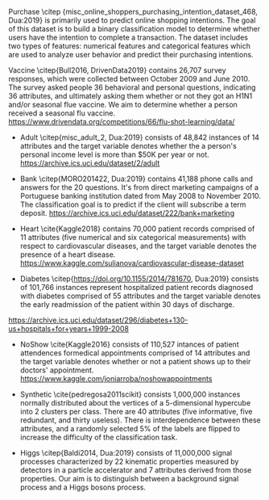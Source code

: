 Purchase \citep {misc_online_shoppers_purchasing_intention_dataset_468, Dua:2019} is primarily used to predict online shopping intentions. The goal of this dataset is to build a binary classification model to determine whether users have the intention to complete a transaction. The dataset includes two types of features: numerical features and categorical features which are used to analyze user behavior and predict their purchasing intentions.

Vaccine \citep{Bull2016, DrivenData2019} contains 26,707 survey responses, which were collected between October 2009 and June 2010. The survey asked people 36 behavioral and personal questions, indicating 36 attributes, and ultimately asking them whether or not they got an H1N1 and/or seasonal flue vaccine. We aim to determine whether a person received a seasonal flu vaccine.
https://www.drivendata.org/competitions/66/flu-shot-learning/data/

- Adult \citep{misc_adult_2, Dua:2019} consists of 48,842 instances of 14 attributes and the target variable denotes whether the a person's personal income level is more than $50K per year or not.
https://archive.ics.uci.edu/dataset/2/adult

- Bank \citep{MORO201422, Dua:2019} contains 41,188 phone calls and answers for the 20 questions. It's from direct marketing campaigns of a Portuguese banking institution dated from May 2008 to November 2010. The classification goal is to predict if the client will subscribe a term deposit.
https://archive.ics.uci.edu/dataset/222/bank+marketing

- Heart \cite{Kaggle2018} contains 70,000 patient records comprised of 11 attributes (five numerical and six categorical measurements) with respect to cardiovascular diseases, and the target variable denotes the presence of a heart disease.
https://www.kaggle.com/sulianova/cardiovascular-disease-dataset

- Diabetes \citep{https://doi.org/10.1155/2014/781670, Dua:2019} consists of 101,766 instances represent hospitalized patient records diagnosed with diabetes comprised of 55 attributes and the target variable denotes the early readmission of the patient within 30 days of discharge.

https://archive.ics.uci.edu/dataset/296/diabetes+130-us+hospitals+for+years+1999-2008

- NoShow \cite{Kaggle2016} consists of 110,527 intances of patient attendences formedical appointments comprised of 14 attributes and the target variable denotes whether or not a patient shows up to their doctors' appointment.
https://www.kaggle.com/joniarroba/noshowappointments

- Synthetic \cite{pedregosa2011scikit} consists 1,000,000 instances normally distributed about the vertices of a 5-dimensional hypercube into 2 clusters per class. There are 40 attributes (five informative, five redundant, and thirty useless). There is interdependence between these attributes, and a randomly selected 5% of the labels are flipped to increase the difficulty of the classification task.

- Higgs \citep{Baldi2014, Dua:2019} consists of 11,000,000 signal processes characterized by 22 kinematic properties measured by detectors in a particle accelerator and 7 attributes derived from those properties. Our aim is to distinguish between a background signal process and a Higgs bosons process.

